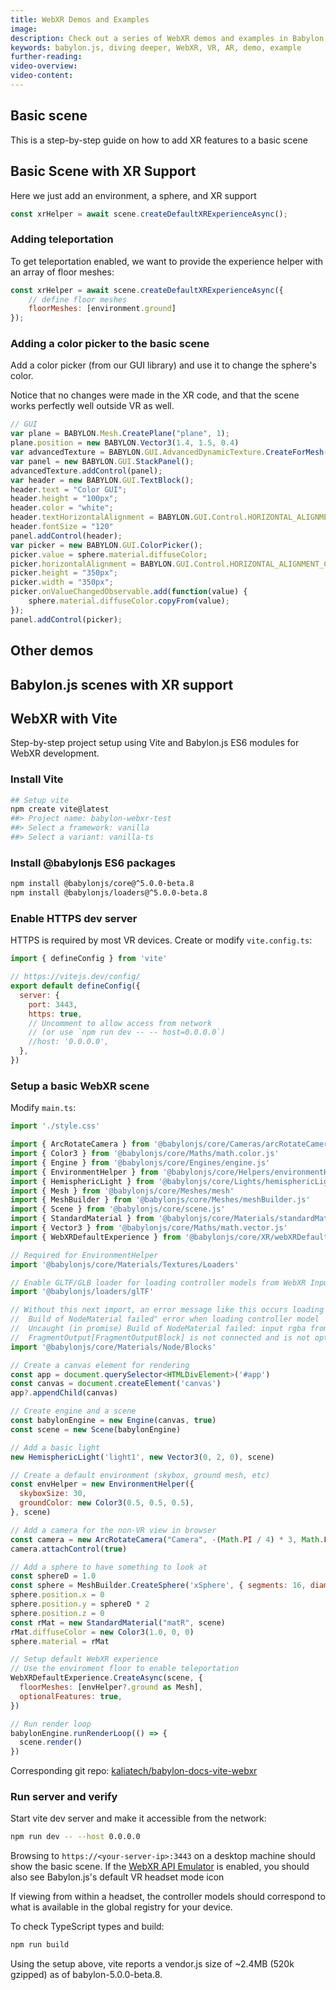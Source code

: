 ```yaml
---
title: WebXR Demos and Examples
image: 
description: Check out a series of WebXR demos and examples in Babylon.js.
keywords: babylon.js, diving deeper, WebXR, VR, AR, demo, example
further-reading:
video-overview:
video-content:
---
```


## Basic scene

This is a step-by-step guide on how to add XR features to a basic scene

## Basic Scene with XR Support

Here we just add an environment, a sphere, and XR support

``` javascript
const xrHelper = await scene.createDefaultXRExperienceAsync();
```

<Playground id="#9K3MRA" title="Basic Scene With WebXR Support" description="Simple example of a basic scene with WebXR support."/>

### Adding teleportation

To get teleportation enabled, we want to provide the experience helper with an array of floor meshes:

``` javascript
const xrHelper = await scene.createDefaultXRExperienceAsync({
    // define floor meshes
    floorMeshes: [environment.ground]
});
```

<Playground id="#9K3MRA#1" title="Basic Scene With Teleportation" description="Simple example of a basic scene with teleportation enabled." isMain={true} category="VR/AR"/>

### Adding a color picker to the basic scene

Add a color picker (from our GUI library) and use it to change the sphere's color.

Notice that no changes were made in the XR code, and that the scene works perfectly well outside VR as well.

``` javascript
// GUI
var plane = BABYLON.Mesh.CreatePlane("plane", 1);
plane.position = new BABYLON.Vector3(1.4, 1.5, 0.4)
var advancedTexture = BABYLON.GUI.AdvancedDynamicTexture.CreateForMesh(plane);
var panel = new BABYLON.GUI.StackPanel();
advancedTexture.addControl(panel);
var header = new BABYLON.GUI.TextBlock();
header.text = "Color GUI";
header.height = "100px";
header.color = "white";
header.textHorizontalAlignment = BABYLON.GUI.Control.HORIZONTAL_ALIGNMENT_CENTER;
header.fontSize = "120"
panel.addControl(header);
var picker = new BABYLON.GUI.ColorPicker();
picker.value = sphere.material.diffuseColor;
picker.horizontalAlignment = BABYLON.GUI.Control.HORIZONTAL_ALIGNMENT_CENTER;
picker.height = "350px";
picker.width = "350px";
picker.onValueChangedObservable.add(function(value) {
    sphere.material.diffuseColor.copyFrom(value);
});
panel.addControl(picker);
```

<Playground id="#9K3MRA#2" title="WebXR Color Picker" description="Simple WebXR color picker example." isMain={true} category="VR/AR"/>

## Other demos
 
<Playground id="#PPM311#63" title="Goalkeeper Training" description="Goalkeeper Training" isMain={true} category="VR/AR"/>
<Playground id="#B922X8#19" title="Physics Playground" description="Physics Playground" isMain={true} category="VR/AR"/>

<Playground id="#F41V6N#139" title="A cylinder object is child of a controller" description="A cylinder object is child of a controller"/>  

<Playground id="#1FTUSC#29" title="Simply grabbing objects by controllers" description="Simply grabbing objects by controllers"/> 


## Babylon.js scenes with XR support

<Playground id="#JA1ND3#161" title="Mansion" description="Mansion Demo"/>
<Playground id="#TJIGQ1#3" title="Hill Valley" description="Hill Valley"/>
<Playground id="#JA1ND3#164" title="Espilit" description="Espilit"/>

## WebXR with Vite
Step-by-step project setup using Vite and Babylon.js ES6 modules for
WebXR development.

### Install Vite
```bash
## Setup vite
npm create vite@latest
##> Project name: babylon-webxr-test
##> Select a framework: vanilla
##> Select a variant: vanilla-ts
```

### Install @babylonjs ES6 packages
```bash
npm install @babylonjs/core@^5.0.0-beta.8
npm install @babylonjs/loaders@^5.0.0-beta.8
```

### Enable HTTPS dev server
HTTPS is required by most VR devices. Create or modify `vite.config.ts`:
```javascript
import { defineConfig } from 'vite'

// https://vitejs.dev/config/
export default defineConfig({
  server: {
    port: 3443,
    https: true,
    // Uncomment to allow access from network
    // (or use `npm run dev -- -- host=0.0.0.0`)
    //host: '0.0.0.0',
  },
})
```

### Setup a basic WebXR scene
Modify `main.ts`:
```javascript
import './style.css'

import { ArcRotateCamera } from '@babylonjs/core/Cameras/arcRotateCamera.js'
import { Color3 } from '@babylonjs/core/Maths/math.color.js'
import { Engine } from '@babylonjs/core/Engines/engine.js'
import { EnvironmentHelper } from '@babylonjs/core/Helpers/environmentHelper.js'
import { HemisphericLight } from '@babylonjs/core/Lights/hemisphericLight.js'
import { Mesh } from '@babylonjs/core/Meshes/mesh'
import { MeshBuilder } from '@babylonjs/core/Meshes/meshBuilder.js'
import { Scene } from '@babylonjs/core/scene.js'
import { StandardMaterial } from '@babylonjs/core/Materials/standardMaterial.js'
import { Vector3 } from '@babylonjs/core/Maths/math.vector.js'
import { WebXRDefaultExperience } from '@babylonjs/core/XR/webXRDefaultExperience.js'

// Required for EnvironmentHelper
import '@babylonjs/core/Materials/Textures/Loaders'

// Enable GLTF/GLB loader for loading controller models from WebXR Input registry
import '@babylonjs/loaders/glTF'

// Without this next import, an error message like this occurs loading controller models:
//  Build of NodeMaterial failed" error when loading controller model
//  Uncaught (in promise) Build of NodeMaterial failed: input rgba from block
//  FragmentOutput[FragmentOutputBlock] is not connected and is not optional.
import '@babylonjs/core/Materials/Node/Blocks'

// Create a canvas element for rendering
const app = document.querySelector<HTMLDivElement>('#app')
const canvas = document.createElement('canvas')
app?.appendChild(canvas)

// Create engine and a scene
const babylonEngine = new Engine(canvas, true)
const scene = new Scene(babylonEngine)

// Add a basic light
new HemisphericLight('light1', new Vector3(0, 2, 0), scene)

// Create a default environment (skybox, ground mesh, etc)
const envHelper = new EnvironmentHelper({
  skyboxSize: 30,
  groundColor: new Color3(0.5, 0.5, 0.5),
}, scene)

// Add a camera for the non-VR view in browser
const camera = new ArcRotateCamera("Camera", -(Math.PI / 4) * 3, Math.PI / 4, 10, new Vector3(0, 0, 0), scene);
camera.attachControl(true)

// Add a sphere to have something to look at
const sphereD = 1.0
const sphere = MeshBuilder.CreateSphere('xSphere', { segments: 16, diameter: sphereD }, scene)
sphere.position.x = 0
sphere.position.y = sphereD * 2
sphere.position.z = 0
const rMat = new StandardMaterial("matR", scene)
rMat.diffuseColor = new Color3(1.0, 0, 0)
sphere.material = rMat

// Setup default WebXR experience
// Use the enviroment floor to enable teleportation
WebXRDefaultExperience.CreateAsync(scene, {
  floorMeshes: [envHelper?.ground as Mesh],
  optionalFeatures: true,
})

// Run render loop
babylonEngine.runRenderLoop(() => {
  scene.render()
})
```

Corresponding git repo: [kaliatech/babylon-docs-vite-webxr](https://github.com/kaliatech/babylon-docs-vite-webxr)

### Run server and verify
Start vite dev server and make it accessible from the network:
```bash
npm run dev -- --host 0.0.0.0
```

Browsing to `https://<your-server-ip>:3443` on a desktop machine should show the basic scene. If
the [WebXR API Emulator](https://github.com/MozillaReality/WebXR-emulator-extension) is enabled, you
should also see Babylon.js's default VR headset mode icon

If viewing from within a headset, the controller models should correspond to what is available in the global 
registry for your device.

To check TypeScript types and build:
```bash
npm run build
```
Using the setup above, vite reports a vendor.js size of ~2.4MB (520k gzipped) as of babylon-5.0.0-beta.8.

